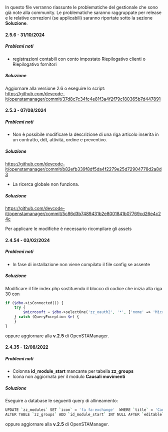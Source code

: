 In questo file verranno riassunte le problematiche del gestionale che sono già note alla community.
Le problematiche saranno raggruppate per release e le relative correzioni (se applicabili) saranno riportate sotto la sezione **Soluzione**.

#### 2.5.6 - 31/10/2024

##### Problemi noti
- registrazioni contabili con conto impostato Riepilogativo clienti o Riepilogativo fornitori

##### Soluzione
Aggiornare alla versione 2.6 o eseguire lo script: https://github.com/devcode-it/openstamanager/commit/37d8c7c34fc4e81f3a4f2f79c180365b7d447891


#### 2.5.3 - 07/08/2024

##### Problemi noti
- Non è possibile modificare la descrizione di una riga articolo inserita in un contratto, ddt, attività, ordine e preventivo.

##### Soluzione
https://github.com/devcode-it/openstamanager/commit/b82efb339f8df5da4f2279e25d72904778d2a8d3


- La ricerca globale non funziona.

##### Soluzione
https://github.com/devcode-it/openstamanager/commit/5c86d3b7489431b2e8001841b07769cd26e4c24c

Per applicare le modifiche è necessario ricompilare gli assets

#### 2.4.54 - 03/02/2024

##### Problemi noti
- In fase di installazione non viene compilato il file config se assente

##### Soluzione 
Modificare il file index.php sostituendo il blocco di codice che inizia alla riga 30 con

```php
if ($dbo->isConnected()) {
    try {
        $microsoft = $dbo->selectOne('zz_oauth2', '*', ['nome' => 'Microsoft', 'enabled' => 1, 'is_login' => 1]);
    } catch (QueryException $e) {
    }
}
```
oppure aggiornare alla **v.2.5** di OpenSTAManager.

#### 2.4.35 - 12/08/2022

##### Problemi noti
- Colonna **id_module_start** mancante per tabella **zz_groups**
- Icona non aggiornata per il modulo **Causali movimenti**

##### Soluzione 
Eseguire a database le seguenti query di allineamento:
```bash
UPDATE `zz_modules` SET `icon` = 'fa fa-exchange'  WHERE `title` = 'Causali movimenti';
ALTER TABLE `zz_groups` ADD `id_module_start` INT NULL AFTER `editable`;
```

oppure aggiornare alla **v.2.5** di OpenSTAManager.
